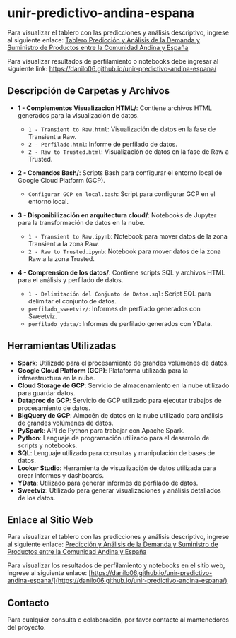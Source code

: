 # unir-predictivo-andina-espana

Para visualizar el tablero con las predicciones y análisis descriptivo, ingrese al siguiente enlace: [Tablero Predicción y Análisis de la Demanda y Suministro de Productos entre la Comunidad Andina y España](https://lookerstudio.google.com/u/1/reporting/193798f9-5ef9-47f3-bcdc-574e3413392a/page/p_zewzg6d5nd)


Para visualizar resultados de perfilamiento o notebooks debe ingresar al siguiente link: https://danilo06.github.io/unir-predictivo-andina-espana/

## Descripción de Carpetas y Archivos

- **1 - Complementos Visualizacion HTML/**: Contiene archivos HTML generados para la visualización de datos.
  - `1 - Transient to Raw.html`: Visualización de datos en la fase de Transient a Raw.
  - `2 - Perfilado.html`: Informe de perfilado de datos.
  - `2 - Raw to Trusted.html`: Visualización de datos en la fase de Raw a Trusted.

- **2 - Comandos Bash/**: Scripts Bash para configurar el entorno local de Google Cloud Platform (GCP).
  - `Configurar GCP en local.bash`: Script para configurar GCP en el entorno local.

- **3 - Disponibilización en arquitectura cloud/**: Notebooks de Jupyter para la transformación de datos en la nube.
  - `1 - Transient to Raw.ipynb`: Notebook para mover datos de la zona Transient a la zona Raw.
  - `2 - Raw to Trusted.ipynb`: Notebook para mover datos de la zona Raw a la zona Trusted.

- **4 - Comprension de los datos/**: Contiene scripts SQL y archivos HTML para el análisis y perfilado de datos.
  - `1 - Delimitación del Conjunto de Datos.sql`: Script SQL para delimitar el conjunto de datos.
  - `perfilado_sweetviz/`: Informes de perfilado generados con Sweetviz.
  - `perfilado_ydata/`: Informes de perfilado generados con YData.

## Herramientas Utilizadas

- **Spark**: Utilizado para el procesamiento de grandes volúmenes de datos.
- **Google Cloud Platform (GCP)**: Plataforma utilizada para la infraestructura en la nube.
- **Cloud Storage de GCP**: Servicio de almacenamiento en la nube utilizado para guardar datos.
- **Dataproc de GCP**: Servicio de GCP utilizado para ejecutar trabajos de procesamiento de datos.
- **BigQuery de GCP**: Almacén de datos en la nube utilizado para análisis de grandes volúmenes de datos.
- **PySpark**: API de Python para trabajar con Apache Spark.
- **Python**: Lenguaje de programación utilizado para el desarrollo de scripts y notebooks.
- **SQL**: Lenguaje utilizado para consultas y manipulación de bases de datos.
- **Looker Studio**: Herramienta de visualización de datos utilizada para crear informes y dashboards.
- **YData**: Utilizado para generar informes de perfilado de datos.
- **Sweetviz**: Utilizado para generar visualizaciones y análisis detallados de los datos.

## Enlace al Sitio Web

Para visualizar el tablero con las predicciones y análisis descriptivo, ingrese al siguiente enlace: [Predicción y Análisis de la Demanda y Suministro de Productos entre la Comunidad Andina y España](https://lookerstudio.google.com/u/1/reporting/193798f9-5ef9-47f3-bcdc-574e3413392a/page/p_zewzg6d5nd)

Para visualizar los resultados de perfilamiento y notebooks en el sitio web, ingrese al siguiente enlace: [https://danilo06.github.io/unir-predictivo-andina-espana/](https://danilo06.github.io/unir-predictivo-andina-espana/)

## Contacto

Para cualquier consulta o colaboración, por favor contacte al mantenedores del proyecto.

